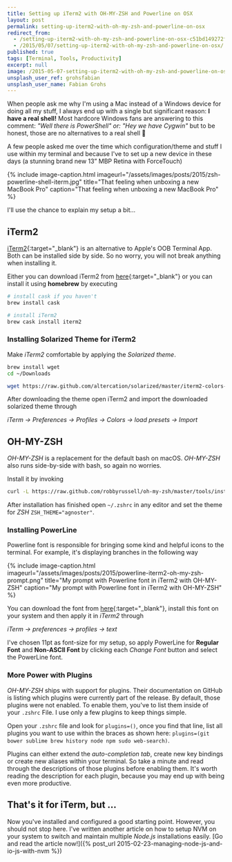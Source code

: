 ```yaml
---
title: Setting up iTerm2 with OH-MY-ZSH and Powerline on OSX
layout: post
permalink: setting-up-iterm2-with-oh-my-zsh-and-powerline-on-osx
redirect_from: 
  - /setting-up-iterm2-with-oh-my-zsh-and-powerline-on-osx-c51bd149272f
  - /2015/05/07/setting-up-iterm2-with-oh-my-zsh-and-powerline-on-osx/
published: true
tags: [Terminal, Tools, Productivity]
excerpt: null
image: /2015-05-07-setting-up-iterm2-with-oh-my-zsh-and-powerline-on-osx.jpg
unsplash_user_ref: grohsfabian
unsplash_user_name: Fabian Grohs
---
```


When people ask me why I'm using a Mac instead of a Windows device for doing all my stuff, I always end up with a single but significant reason: **I have a real shell!** Most hardcore Windows fans are answering to this comment: *"Well there is PowerShell" or: "Hey we have Cygwin"* but to be honest, those are no alternatives to a real shell 🙂

A few people asked me over the time which configuration/theme and stuff I use within my terminal and because I've to set up a new device in these days (a stunning brand new 13” MBP Retina with ForceTouch)

{% include image-caption.html imageurl="/assets/images/posts/2015/zsh-powerline-shell-iterm.jpg"
title="That feeling when unboxing a new MacBook Pro" caption="That feeling when unboxing a new MacBook Pro" %}

I'll use the chance to explain my setup a bit…

## iTerm2

[iTerm2](https://www.iterm2.com/index.html){:target="_blank"} is an alternative to Apple's OOB Terminal App. Both can be installed side by side. So no worry, you will not break anything when installing it.

Either you can download iTerm2 from [here](https://www.iterm2.com/downloads.html){:target="_blank"} or you can install it using **homebrew** by executing

```bash
# install cask if you haven't
brew install cask

# install iTerm2
brew cask install iterm2

```

### Installing Solarized Theme for iTerm2

Make *iTerm2* comfortable by applying the *Solarized theme*.

```bash
brew install wget
cd ~/Downloads

wget https://raw.github.com/altercation/solarized/master/iterm2-colors-solarized/Solarized%20Dark.itermcolors

```

After downloading the theme open iTerm2 and import the downloaded solarized theme through

*iTerm -> Preferences -> Profiles -> Colors -> load presets -> Import*

## OH-MY-ZSH

*OH-MY-ZSH* is a replacement for the default bash on macOS. *OH-MY-ZSH* also runs side-by-side with bash, so again no worries.

Install it by invoking

```bash
curl -L https://raw.github.com/robbyrussell/oh-my-zsh/master/tools/install.sh | sh

```

After installation has finished open `~/.zshrc` in any editor and set the theme for *ZSH* `ZSH_THEME="agnoster"`.

### Installing PowerLine

Powerline font is responsible for bringing some kind and helpful icons to the terminal. For example, it's displaying branches in the following way

{% include image-caption.html imageurl="/assets/images/posts/2015/powerline-iterm2-oh-my-zsh-prompt.png"
title="My prompt with Powerline font in iTerm2 with OH-MY-ZSH" caption="My prompt with Powerline font in iTerm2 with OH-MY-ZSH" %}

You can download the font from [here](https://github.com/Lokaltog/powerline-fonts/blob/master/Meslo/Meslo%20LG%20M%20DZ%20Regular%20for%20Powerline.otf){:target="_blank"}, install this font on your system and then apply it in *iTerm2* through

*iTerm -> preferences -> profiles -> text*

I've chosen 11pt as font-size for my setup, so apply PowerLine for **Regular Font** and **Non-ASCII Font** by clicking each *Change Font* button and select the PowerLine font.

### More Power with Plugins

*OH-MY-ZSH* ships with support for plugins. Their documentation on GitHub is listing which plugins were currently part of the release. By default, those plugins were not enabled. To enable them, you've to list them inside of your `.zshrc` File. I use only a few plugins to keep things simple.

Open your `.zshrc` file and look for `plugins=()`, once you find that line, list all plugins you want to use within the braces as shown here: `plugins=(git bower sublime brew history node npm sudo web-search)`.

Plugins can either extend the  *auto-completion tab*, create new key bindings or create new aliases within your terminal. So take a minute and read through the descriptions of those plugins before enabling them. It's worth reading the description for each plugin, because you may end up with being even more productive.

## That's it for iTerm, but ...

Now you've installed and configured a good starting point. However, you should not stop here. I've written another article on how to setup NVM on your system to switch and maintain multiple *Node.js* installations easily. [Go and read the article now!]({% post_url 2015-02-23-managing-node-js-and-io-js-with-nvm %})

